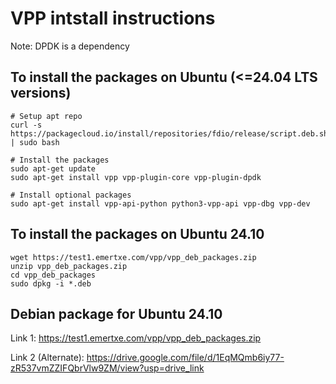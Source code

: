 # VPP intstall instructions

Note: DPDK is a dependency

## To install the packages on Ubuntu (<=24.04 LTS versions)
```
# Setup apt repo
curl -s https://packagecloud.io/install/repositories/fdio/release/script.deb.sh | sudo bash
```

```
# Install the packages
sudo apt-get update
sudo apt-get install vpp vpp-plugin-core vpp-plugin-dpdk
```

```
# Install optional packages
sudo apt-get install vpp-api-python python3-vpp-api vpp-dbg vpp-dev
```

## To install the packages on Ubuntu 24.10
```
wget https://test1.emertxe.com/vpp/vpp_deb_packages.zip
unzip vpp_deb_packages.zip
cd vpp_deb_packages
sudo dpkg -i *.deb
```

## Debian package for Ubuntu 24.10

Link 1: https://test1.emertxe.com/vpp/vpp_deb_packages.zip

Link 2 (Alternate): https://drive.google.com/file/d/1EqMQmb6iy77-zR537vmZZIFQbrVlw9ZM/view?usp=drive_link
